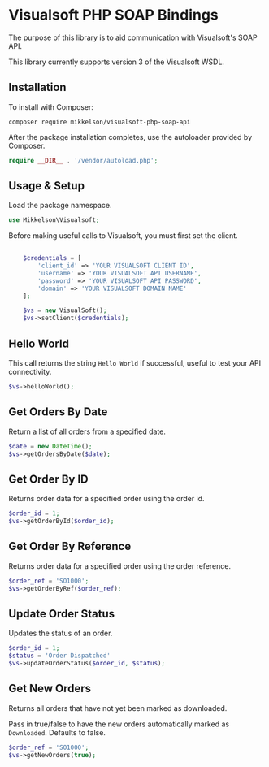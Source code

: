 # Visualsoft PHP SOAP Bindings

The purpose of this library is to aid communication with Visualsoft's SOAP API.

This library currently supports version 3 of the Visualsoft WSDL.

## Installation

To install with Composer:

```
composer require mikkelson/visualsoft-php-soap-api
```

After the package installation completes, use the autoloader provided by Composer.

```php
require __DIR__ . '/vendor/autoload.php';
```

## Usage & Setup

Load the package namespace.

```php
use Mikkelson\Visualsoft;
```

Before making useful calls to Visualsoft, you must first set the client.

```php
    
    $credentials = [
        'client_id' => 'YOUR VISUALSOFT CLIENT ID',
        'username' => 'YOUR VISUALSOFT API USERNAME',
        'password' => 'YOUR VISUALSOFT API PASSWORD',
        'domain' => 'YOUR VISUALSOFT DOMAIN NAME'
    ];

    $vs = new VisualSoft();
    $vs->setClient($credentials);

```

## Hello World

This call returns the string `Hello World` if successful, useful to test your API connectivity.

```php
$vs->helloWorld();
```

## Get Orders By Date

Return a list of all orders from a specified date.

```php
$date = new DateTime();
$vs->getOrdersByDate($date);
```

## Get Order By ID

Returns order data for a specified order using the order id.

```php
$order_id = 1;
$vs->getOrderById($order_id);
```

## Get Order By Reference

Returns order data for a specified order using the order reference.

```php
$order_ref = 'SO1000';
$vs->getOrderByRef($order_ref);
```

## Update Order Status

Updates the status of an order.

```php
$order_id = 1;
$status = 'Order Dispatched'
$vs->updateOrderStatus($order_id, $status);
```

## Get New Orders

Returns all orders that have not yet been marked as downloaded. 

Pass in true/false to have the new orders automatically marked as `Downloaded`. Defaults to false.

```php
$order_ref = 'SO1000';
$vs->getNewOrders(true);
```